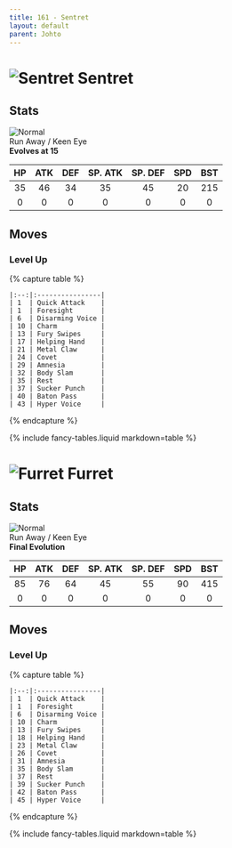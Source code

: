 ```yaml
---
title: 161 - Sentret
layout: default
parent: Johto
---
```


# ![Sentret](https://serebii.net/pokedex-sm/icon/161.png) Sentret
## Stats

![Normal](https://archives.bulbagarden.net/media/upload/thumb/8/89/NormalIC_BDSP.png/70px-NormalIC_BDSP.png)  
Run Away / Keen Eye   
**Evolves at 15**

| HP | ATK | DEF | SP. ATK | SP. DEF | SPD | BST |
|:--:|:---:|:---:|:-------:|:-------:|:---:|:---:|
| 35 | 46  | 34  | 35      | 45      | 20  | 215 |
| 0  | 0   | 0   | 0       | 0       | 0   | 0   |

## Moves
### Level Up

{% capture table %}
```table
|:--:|:----------------|
| 1  | Quick Attack    |
| 1  | Foresight       |
| 6  | Disarming Voice |
| 10 | Charm           |
| 13 | Fury Swipes     |
| 17 | Helping Hand    |
| 21 | Metal Claw      |
| 24 | Covet           |
| 29 | Amnesia         |
| 32 | Body Slam       |
| 35 | Rest            |
| 37 | Sucker Punch    |
| 40 | Baton Pass      |
| 43 | Hyper Voice     |
```
{% endcapture %}

<div markdown="0">{% include fancy-tables.liquid markdown=table %}</div>

# ![Furret](https://serebii.net/pokedex-sm/icon/162.png) Furret
## Stats

![Normal](https://archives.bulbagarden.net/media/upload/thumb/8/89/NormalIC_BDSP.png/70px-NormalIC_BDSP.png)  
Run Away / Keen Eye   
**Final Evolution**

| HP | ATK | DEF | SP. ATK | SP. DEF | SPD | BST |
|:--:|:---:|:---:|:-------:|:-------:|:---:|:---:|
| 85 | 76  | 64  | 45      | 55      | 90  | 415 |
| 0  | 0   | 0   | 0       | 0       | 0   | 0   |

## Moves
### Level Up

{% capture table %}
```table
|:--:|:----------------|
| 1  | Quick Attack    |
| 1  | Foresight       |
| 6  | Disarming Voice |
| 10 | Charm           |
| 13 | Fury Swipes     |
| 18 | Helping Hand    |
| 23 | Metal Claw      |
| 26 | Covet           |
| 31 | Amnesia         |
| 35 | Body Slam       |
| 37 | Rest            |
| 39 | Sucker Punch    |
| 42 | Baton Pass      |
| 45 | Hyper Voice     |
```
{% endcapture %}

<div markdown="0">{% include fancy-tables.liquid markdown=table %}</div>